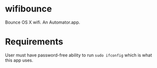# wifibounce

Bounce OS X wifi. An Automator.app.

# Requirements

User must have password-free ability to run `sudo ifconfig` which is what this app uses.
